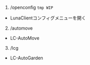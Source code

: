 1. /openconfig `tmp WIP`
- LunaClientコンフィグメニューを開く

2. /automove
- LC-AutoMove

3. /lcg
- LC-AutoGarden

